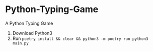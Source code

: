 # Python-Typing-Game
A Python Typing Game


1. Download Python3
2. Run `poetry install && clear && python3 -m poetry run python3 main.py`

